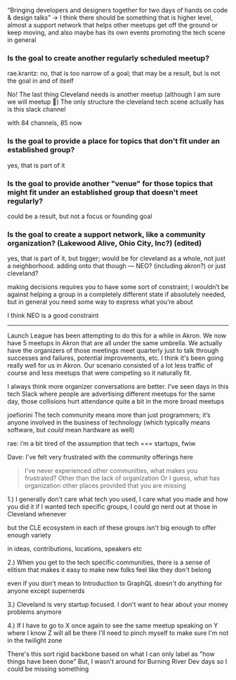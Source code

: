 
“Bringing developers and designers together for two days of hands on code & design talks” -> I think there should be something that is higher level, almost a support network that helps other meetups get off the ground or keep moving, and also maybe has its own events promoting the tech scene in general


### Is the goal to create another regularly scheduled meetup?

rae.krantz: no, that is too narrow of a goal; that may be a result, but is not the goal in and of itself

No! The last thing Cleveland needs is another meetup (although I am sure we will meetup :slightly_smiling_face:)
The only structure the cleveland tech scene actually has is this slack channel

with 84 channels, 85 now

### Is the goal to provide a place for topics that don't fit under an established group?
yes, that is part of it

### Is the goal to provide another "venue" for those topics that might fit under an established group that doesn't meet regularly?

could be a result, but not a focus or founding goal

### Is the goal to create a support network,  like a community organization?  (Lakewood Alive, Ohio City, Inc?) (edited)
yes, that is part of it, but bigger; would be for cleveland as a whole, not just a neighborhood. adding onto that though — NEO? (including akron?) or just cleveland?

making decisions requires you to have some sort of constraint; I wouldn’t be against helping a group in a completely different state if absolutely needed, but in general you need some way to express what you’re about

I think NEO is a good constraint

---

Launch League has been attempting to do this for a while in Akron. We now have 5 meetups in Akron that are all under the same umbrella. We actually have the organizers of those meetings meet quarterly just to talk through successes and failures, potential improvements, etc. I think it's been going really well for us in Akron. Our scenario consisted of a lot less traffic of course and less meetups that were competing so it naturally fit.
 
I always think more organizer conversations are better. I've seen days in this tech Slack where people are advertising different meetups for the same day, those collisions hurt attendance quite a bit in the more broad meetups


joefiorini The tech community means more than just programmers; it’s anyone involved in the business of technology (which typically means software, but _could_ mean hardware as well)

rae: i’m a bit tired of the assumption that tech === startups, fwiw

Dave: I've felt very frustrated with the community offerings here

> I've never experienced other communities, what makes you frustrated?
> Other than the lack of organization
> Or I guess, what has organization other places provided that you are missing


1.) I generally don't care what tech you used, I care what you made and how you did it
if I wanted tech specific groups, I could go nerd out at those in Cleveland whenever

but the CLE ecosystem in each of these groups isn't big enough to offer enough variety

in ideas, contributions, locations, speakers etc

2.) When you get to the tech specific communities, there is a sense of elitism that makes it easy to make new folks feel like they don't belong

even if you don't mean to
Introduction to GraphQL doesn't do anything for anyone except supernerds

3.) Cleveland is very startup focused. I don't want to hear about your money problems anymore

4.) If I have to go to X once again to see the same meetup speaking on Y where I know Z will all be there I'll need to pinch myself to make sure I'm not in the twilight zone

There's this sort rigid backbone based on what I can only label as "how things have been done"
But, I wasn't around for Burning River Dev days so I could be missing something
